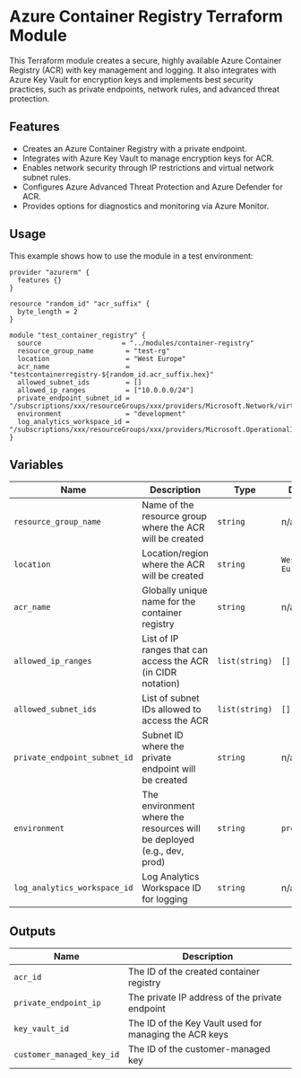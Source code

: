 # Azure Container Registry Terraform Module

This Terraform module creates a secure, highly available Azure Container Registry (ACR) with key management and logging. It also integrates with Azure Key Vault for encryption keys and implements best security practices, such as private endpoints, network rules, and advanced threat protection.

## Features

- Creates an Azure Container Registry with a private endpoint.
- Integrates with Azure Key Vault to manage encryption keys for ACR.
- Enables network security through IP restrictions and virtual network subnet rules.
- Configures Azure Advanced Threat Protection and Azure Defender for ACR.
- Provides options for diagnostics and monitoring via Azure Monitor.

## Usage

This example shows how to use the module in a test environment:

```hcl
provider "azurerm" {
  features {}
}

resource "random_id" "acr_suffix" {
  byte_length = 2
}

module "test_container_registry" {
  source                    = "../modules/container-registry"
  resource_group_name        = "test-rg"
  location                   = "West Europe"
  acr_name                   = "testcontainerregistry-${random_id.acr_suffix.hex}"
  allowed_subnet_ids         = []
  allowed_ip_ranges          = ["10.0.0.0/24"]
  private_endpoint_subnet_id = "/subscriptions/xxx/resourceGroups/xxx/providers/Microsoft.Network/virtualNetworks/xxx/subnets/xxx"
  environment                = "development"
  log_analytics_workspace_id = "/subscriptions/xxx/resourceGroups/xxx/providers/Microsoft.OperationalInsights/workspaces/xxx"
}
```

## Variables

| Name                        | Description                                                      | Type           | Default      |
|-----------------------------|------------------------------------------------------------------|----------------|--------------|
| `resource_group_name`        | Name of the resource group where the ACR will be created         | `string`       | n/a          |
| `location`                   | Location/region where the ACR will be created                    | `string`       | `West Europe`|
| `acr_name`                   | Globally unique name for the container registry                  | `string`       | n/a          |
| `allowed_ip_ranges`          | List of IP ranges that can access the ACR (in CIDR notation)     | `list(string)` | `[]`         |
| `allowed_subnet_ids`         | List of subnet IDs allowed to access the ACR                     | `list(string)` | `[]`         |
| `private_endpoint_subnet_id` | Subnet ID where the private endpoint will be created             | `string`       | n/a          |
| `environment`                | The environment where the resources will be deployed (e.g., dev, prod) | `string`  | `production` |
| `log_analytics_workspace_id` | Log Analytics Workspace ID for logging                           | `string`       | n/a          |

## Outputs

| Name                       | Description                                                        |
|----------------------------|--------------------------------------------------------------------|
| `acr_id`                    | The ID of the created container registry                           |
| `private_endpoint_ip`       | The private IP address of the private endpoint                     |
| `key_vault_id`              | The ID of the Key Vault used for managing the ACR keys             |
| `customer_managed_key_id`   | The ID of the customer-managed key                                 |
